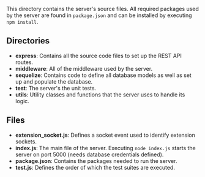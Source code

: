 This directory contains the server's source files. All required packages used by the server are found in `package.json` and can be installed by executing `npm install`.

## Directories

* **express**: Contains all the source code files to set up the REST API routes.
* **middleware**: All of the middleware used by the server.
* **sequelize**: Contains code to define all database models as well as set up and populate the database.
* **test**: The server's the unit tests.
* **utils**: Utility classes and functions that the server uses to handle its logic.


## Files
* **extension_socket.js**: Defines a socket event used to identify extension sockets.
* **index.js**: The main file of the server. Executing `node index.js` starts the server on port 5000 (needs database credentials defined).
* **package.json**: Contains the packages needed to run the server.
* **test.js**: Defines the order of which the test suites are executed.
